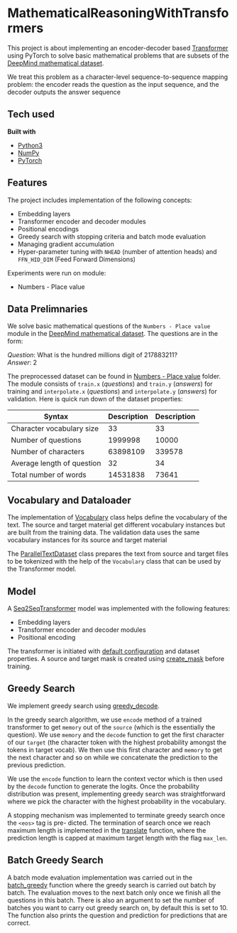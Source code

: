# MathematicalReasoningWithTransformers

This project is about implementing an encoder-decoder based [Transformer](https://arxiv.org/abs/1706.03762) using PyTorch to solve basic mathematical problems that are subsets of the [DeepMind mathematical dataset](https://github.com/deepmind/mathematics_dataset).

We treat this problem as a character-level sequence-to-sequence mapping problem: the encoder reads the question as the input sequence, and the decoder outputs the answer sequence

## Tech used
<b>Built with</b>
- [Python3](https://www.python.org)
- [NumPy](https://numpy.org)
- [PyTorch](https://pytorch.org)

## Features
The project includes implementation of the following concepts:
- Embedding layers
- Transformer encoder and decoder modules
- Positional encodings
- Greedy search with stopping criteria and batch mode evaluation
- Managing gradient accumulation
- Hyper-parameter tuning with `NHEAD` (number of attention heads) and `FFN_HID_DIM` (Feed Forward Dimensions)

Experiments were run on module:
- Numbers - Place value

## Data Prelimnaries
We solve basic mathematical questions of the `Numbers - Place value` module in the [DeepMind mathematical dataset](https://github.com/deepmind/mathematics_dataset). The questions are in the form:

_Question_: What is the hundred millions digit of 217883211? \
_Answer_: 2

The preprocessed dataset can be found in [Numbers - Place value](./data/numbers__place_value/) folder. The module consists of `train.x` (_questions_) and `train.y` (_answers_) for training and `interpolate.x` (_questions_) and `interpolate.y` (_answers_) for validation. Here is quick run down of the dataset properties:


| Syntax      | Description | Description |
| ----------- | ----------- | ----------- |
| Character vocabulary size      | 33       | 33       |
| Number of questions   | 1999998        | 10000        |
| Number of characters      | 63898109       | 339578       |
| Average length of question   | 32        | 34        |
| Total number of words      | 14531838       | 73641       |

## Vocabulary and Dataloader
The implementation of [Vocabulary](./src/vocabulary.py) class helps define the vocabulary of the text. The source and target material get different vocabulary instances but are built from the training data. The validation data uses the same vocabulary instances for its source and target material

The [ParallelTextDataset](./src/text_dataset.py) class prepares the text from source and target files to be tokenized with the help of the `Vocabulary` class that can be used by the Transformer model.

## Model
A [Seq2SeqTransformer](./src/model.py) model was implemented with the following features:
- Embedding layers
- Transformer encoder and decoder modules
- Positional encoding

The transformer is initiated with [default configuration](./config/defaults.py) and dataset properties. A source and target mask is created using [create_mask](./src/utils.py#L20) before training.

## Greedy Search
We implement greedy search using [greedy_decode](./src/utils.py#L76). 

In the greedy search algorithm, we use `encode` method of a trained transformer to get `memory` out of the `source` (which is the essentially the question). We use `memory` and the `decode` function to get the first character of our `target` (the character token with the highest probability amongst the tokens in target vocab). We then use this first character and `memory` to get the next character and so on while we concatenate the prediction to the previous prediction.

We use the `encode` function to learn the context vector which is then used by the `decode` function to generate the logits. Once the probability distribution was present, implementing greedy search was straightforward where we pick the character with the highest probability in the vocabulary.

A stopping mechanism was implemented to terminate greedy search once the `<eos>` tag is pre- dicted. The termination of search once we reach maximum length is implemented in the [translate](./src/utils.py#L98) function, where the prediction length is capped at maximum target length with the flag `max_len`.

## Batch Greedy Search
A batch mode evaluation implementation was carried out in the [batch_greedy](./src/utils.py#L107) function where the greedy search is carried out batch by batch. The evaluation moves to the next batch only once we finish all the questions in this batch. There is also an argument to set the number of batches you want to carry out greedy search on, by default this is set to 10. The function also prints the question and prediction for predictions that are correct.